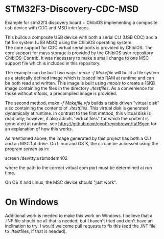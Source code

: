 # STM32F3-Discovery-CDC-MSD
Example for stm32f3 discovery board + ChibiOS implementing a composite usb device with CDC and MSD interfaces.

This builds a composite USB device with both a serial CLI (USB CDC) and a fat file system (USB MSC) using the ChibiOS operating system.   
The core support for CDC virtual serial ports is provided by ChibiOS.  The core support for mass storage is provided by the ChibiOS user 
repository ChibiOS-Contrib.  It was necessary to make a small change to one MSC support file which is included in this repository.

The example can be built two ways.  *make -f Makefile* will build a file system as a statically defined image which is loaded into RAM at 
runtime and can be both read and written.  This image is built using *mtools* to create a 16KB image containing the files in the
directory *./testfiles*.  As a convenience for those without *mtools*, a precompiled image is provided.

The second method, *make -f Makefile.vfs* builds a table driven "virtual disk" also containing the contents of *./testfiles*.  This 
virtual disk is generated dynamically at runtime.  In contrast to the first method, this virtual disk is read only; however, it
also admits "virtual files" for which the content is generated at runtime.  see https://github.com/geoffreymbrown/fat16gen for an 
explanation of how this works.

As mentioned above, the image generated by this project has both a CLI and an MSC fat drive.  On Linux and OS X, the cli can be accessed 
using the program *screen* as in:

screen /dev/tty.usbmodem402

where the path to the correct virtual com port must be determined at run time.

On OS X and Linux, the MSC device should "just work". 

# On Windows

Additional work is needed to make this work on Windows.  I believe that a .INF file should be all that is needed, but I haven't tried and 
don't have an inclination to try.  I would welcome pull requests to fix this (add the .INF file to ./testfiles, if that is needed).
